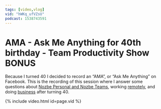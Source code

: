 ```yaml
---
tags: [video,vlog]
vid: "hWKq_ufVZsU"
podcast: 1538743591
---
```


# AMA - Ask Me Anything for 40th birthday - Team Productivity Show BONUS

Because I turned 40 I decided to record an “AMA”, or “Ask Me Anything” on Facebook. This is the recording of this session where I answer some questions about [Nozbe Personal and Nozbe Teams][n], working [remotely](/nooffice), and doing [business](/business) after turning 40.

{% include video.html id=page.vid %}

<!--More-->


[n]: https://michael.gratis/nozbe
